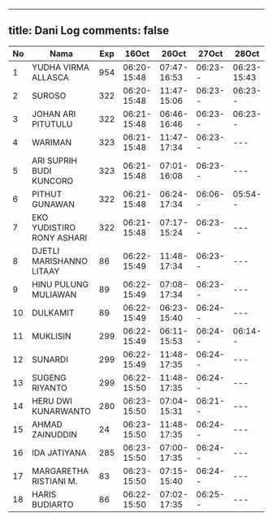 
---
title: Dani Log
comments: false
---

| No | Nama | Exp | 16Oct | 26Oct | 27Oct | 28Oct | 29Oct | 31Oct |
|-----|-----|-----|-----|-----|-----|-----|-----|-----|
| 1 | YUDHA VIRMA ALLASCA  | 954 | 06:20-15:48 | 07:47-16:53 | 06:23-- | 06:23-15:43 | --- | 06:16-- |
| 2 | SUROSO  | 322 | 06:20-15:48 | 11:47-15:06 | 06:23-- | 06:23-- | --- | 06:17-- |
| 3 | JOHAN ARI PITUTULU  | 322 | 06:21-15:48 | 06:46-16:46 | 06:23-- | 06:23-- | --- | 06:17-- |
| 4 | WARIMAN  | 323 | 06:21-15:48 | 11:47-17:34 | 06:23-- | --- | --- | 06:17-- |
| 5 | ARI SUPRIH BUDI KUNCORO  | 323 | 06:21-15:48 | 07:01-16:08 | 06:23-- | --- | --- | 06:17-- |
| 6 | PITHUT GUNAWAN  | 322 | 06:21-15:48 | 06:24-17:34 | 06:06-- | 05:54-- | --- | 06:17-- |
| 7 | EKO YUDISTIRO RONY ASHARI  | 322 | 06:21-15:48 | 07:17-15:24 | 06:23-- | --- | --- | 06:17-- |
| 8 | DJETLI MARISHANNO LITAAY  | 86 | 06:22-15:49 | 11:48-17:34 | 06:23-- | --- | --- | 06:17-- |
| 9 | HINU PULUNG MULIAWAN  | 89 | 06:22-15:49 | 07:08-17:34 | 06:23-- | --- | --- | 06:18-- |
| 10 | DULKAMIT  | 89 | 06:22-15:49 | 06:23-15:40 | 06:24-- | --- | --- | 06:18-- |
| 11 | MUKLISIN  | 299 | 06:22-15:49 | 06:11-15:53 | 06:24-- | 06:14-- | --- | 06:16-- |
| 12 | SUNARDI  | 299 | 06:22-15:49 | 11:48-17:35 | 06:24-- | --- | --- | 06:18-- |
| 13 | SUGENG RIYANTO  | 299 | 06:22-15:50 | 11:48-17:35 | 06:24-- | --- | --- | 06:18-- |
| 14 | HERU DWI KUNARWANTO  | 280 | 06:23-15:50 | 07:04-15:31 | 06:21-- | --- | --- | 06:15-- |
| 15 | AHMAD ZAINUDDIN  | 24 | 06:23-15:50 | 11:48-17:35 | 06:24-- | --- | --- | 06:18-- |
| 16 | IDA JATIYANA  | 285 | 06:23-15:50 | 07:00-17:35 | 06:24-- | --- | --- | 06:18-- |
| 17 | MARGARETHA RISTIANI M.  | 83 | 06:23-15:50 | 07:15-15:40 | 06:24-- | --- | --- | 06:19-- |
| 18 | HARIS BUDIARTO  | 86 | 06:22-15:50 | 07:02-17:35 | 06:25-- | --- | --- | 06:19-- |
